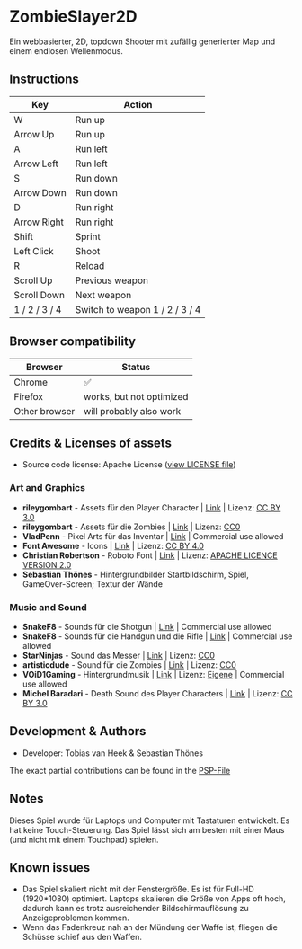 # ZombieSlayer2D

Ein webbasierter, 2D, topdown Shooter mit zufällig generierter Map und einem endlosen Wellenmodus.



## Instructions

| Key | Action |
| --- | ------ |
| W | Run up |
| Arrow Up | Run up |
| A | Run left |
| Arrow Left | Run left |
| S | Run down |
| Arrow Down | Run down |
| D | Run right |
| Arrow Right | Run right |
| Shift | Sprint |
| Left Click | Shoot |
| R | Reload |
| Scroll Up | Previous weapon |
| Scroll Down | Next weapon |
| 1 / 2 / 3 / 4 | Switch to weapon 1 / 2 / 3 / 4 |

## Browser compatibility

| Browser | Status |
| ------- | ------ |
| Chrome | ✅ |
| Firefox | works, but not optimized |
| Other browser | will probably also work |

## Credits & Licenses of assets

- Source code license: Apache License ([view LICENSE file](https://github.com/Tobamy/ZombieSlayer2D/blob/main/LICENSE))

### Art and Graphics

- **rileygombart** - Assets für den Player Character | [Link](https://opengameart.org/content/animated-top-down-survivor-player) | Lizenz: [CC BY 3.0](https://creativecommons.org/licenses/by/3.0/)
- **rileygombart** - Assets für die Zombies | [Link](https://opengameart.org/content/animated-top-down-zombie) | Lizenz: [CC0](https://creativecommons.org/publicdomain/zero/1.0/)
- **VladPenn** - Pixel Arts für das Inventar | [Link](https://vladpenn.itch.io/weapon) | Commercial use allowed
- **Font Awesome** - Icons | [Link](https://fontawesome.com) | Lizenz: [CC BY 4.0](https://creativecommons.org/licenses/by/4.0/)
- **Christian Robertson** - Roboto Font | [Link](https://fonts.google.com/specimen/Roboto) | Lizenz: [APACHE LICENCE VERSION 2.0](https://www.apache.org/licenses/LICENSE-2.0)
- **Sebastian Thönes** - Hintergrundbilder Startbildschirm, Spiel, GameOver-Screen; Textur der Wände

### Music and Sound

- **SnakeF8** - Sounds für die Shotgun | [Link](https://f8studios.itch.io/snakes-authentic-gun-sounds) | Commercial use allowed
- **SnakeF8** - Sounds für die Handgun und die Rifle | [Link](https://f8studios.itch.io/snakes-second-authentic-gun-sounds-pack) | Commercial use allowed
- **StarNinjas** - Sound das Messer | [Link](https://opengameart.org/content/20-sword-sound-effects-attacks-and-clashes) | Lizenz: [CC0](https://creativecommons.org/publicdomain/zero/1.0/)
- **artisticdude** - Sound für die Zombies | [Link](https://opengameart.org/content/zombies-sound-pack) | Lizenz: [CC0](https://creativecommons.org/publicdomain/zero/1.0/)
- **VOiD1Gaming** - Hintergrundmusik | [Link](https://void1gaming.itch.io/free-action-music-pack) | Lizenz: [Eigene](https://github.com/Tobamy/ZombieSlayer2D/blob/main/assets/Audio/Musik/FREE_Action_Music_Pack_License.pdf) | Commercial use allowed
- **Michel Baradari** - Death Sound des Player Characters | [Link](https://opengameart.org/content/11-male-human-paindeath-sounds) | Lizenz: [CC BY 3.0](https://creativecommons.org/licenses/by/3.0/)



## Development & Authors

- Developer: Tobias van Heek & Sebastian Thönes

The exact partial contributions can be found in the  [PSP-File](https://github.com/Tobamy/ZombieSlayer2D/blob/main/PSP%20V2%20mit%20Einteilung.png)

## Notes

Dieses Spiel wurde für Laptops und Computer mit Tastaturen entwickelt. Es hat keine Touch-Steuerung. Das Spiel lässt sich am besten mit einer Maus (und nicht mit einem Touchpad) spielen.

## Known issues

- Das Spiel skaliert nicht mit der Fenstergröße. Es ist für Full-HD (1920*1080) optimiert. Laptops skalieren die Größe von Apps oft hoch, dadurch kann es trotz ausreichender Bildschirmauflösung zu Anzeigeproblemen kommen.
- Wenn das Fadenkreuz nah an der Mündung der Waffe ist, fliegen die Schüsse schief aus den Waffen.




<!-- //kommende Features
//doneT Laufanimation
    //Quelle Bilder für Spritesheet: https://opengameart.org/content/animated-top-down-survivor-player
//doneT Waffe wechseln
//done Nahkampfangriff
//doneS Schießen
    //anderen Waffen Start deffinieren
    //shotgun drei Projektile pro Schuss (ggf. mit begrenzter Reichweite)
        //Schaden des einzelnen Projektils ist nur bei 50%
    //Unterschiedliche Delay zwischen den Schüssen in Abhängigkeit der Waffen
    //unterschiedliche Schussgeschwindigkeit 
        //Shotgun schnell aber nicht so weit 
        //handgun langsam
        //rifle deutlich schneller als handgun 
    //auch Reload
    //aber unendlich Munition in Reserve
//todo Berechnung Winkel verstehen (also die Mathematik dahinter)
//doneS map
    //mehrere Level
    //evtl. Level automatisch generieren (Rougelike)
    //collision Detection 
//doneT Gegner (mit Health Bar)
    //evtl. Bildquelle: https://opengameart.org/content/animated-top-down-zombie
    //hit detection mit modulo? Torben fragen
    //evtl. line of sight etablieren, damit die Gegner nur auf einen zulaufen, wenn sie einen sehen
        //wenn sie einen nicht sehen, dann random bewegen
        // wenn sie gegen eine Wand laufen, etwas andere Richtung ausprobieren, weil die sonst festhängen
//doneT Inventar
    //man sieht in einer Anzeige unten konstant alle Waffen und kann mit dem Mausrad durchscrollen
        //Quelle Waffensymbole: https://vladpenn.itch.io/weapon
    //oder mit den Zahlen durch die Waffen wechseln
//doneT Health Bar (bspw. oben links)
    //mit Logik, Spieler soll Schaden bekommen können
//todo Audio
    // Quellen Sounds:
        //Schusswaffen:
            //https://f8studios.itch.io/snakes-authentic-gun-sounds
            //https://f8studios.itch.io/snakes-second-authentic-gun-sounds-pack
        //Messer:
            //https://opengameart.org/content/20-sword-sound-effects-attacks-and-clashes (CC0)
        //Zombie:
            //https://opengameart.org/content/zombies-sound-pack (CC0)
    //Quelle Musik:
        //https://void1gaming.itch.io/free-action-music-pack
//todo Einstellungsmöglichkeiten
    //Musik switch
    //Soundeffekte switch
        //Quelle Icons: https://cdnjs.cloudflare.com/ajax/libs/font-awesome/5.15.4/css/all.min.css
            //Lizenz: CC BY 4.0
                //Font Awesome
            //Links für weitere Infos:
                //Versionen: https://fontawesome.com/versions
                //Tutorial: https://www.w3schools.com/icons/fontawesome_icons_intro.asp
    //evtl. Schwierigkeitsgrad
    //in den Cookies speichern
//todoS irgendwann Startbildschirm
//done Highscore
    //Punktesystem, bspw. ein Zombie gibt 10 Punkte
    // sollen wir ganz einfach in Cookies abspeicher können -> Name sollte nicht highsocre sein, sondern auf das Speil bezogen
    // Cookies sollen wohl nur eine Zeile Code sein in JS 
//Wellen (werden immer schwerer)
    //mit den Wellen skalierende Gegner (werden immer stärker und schneller)
    //Waffen freischalten nach 10 bzw. 20 Wellen
        //erst rifle, dann shotgun
    //nur 6 Gegner gleichzeitig
    //alle drei Wellen entweder MaxHealth oder Damage oder Geschwindigkeit der Zombies um x% erhöhen
        //aber versetzt
    //alle zwei Wellen ein Zombie mehr
//ausdauerleiste zum Sprinten
    //kleine gelbe oder orangene Leiste unter der Health Bar
//todo falls noch Zeit da ist:
    //Waffe genau auf die Maus ausrichten (abhängig von der Entfernung der Maus zum Player)
    //Größe automatisch an die Fenstergröße anpassen
    //Nachladen mit Spritesheets animieren
//todo Credits (u.a. Bilder vom Player) als eigener Button
//death Sounds evtl. Quelle: https://opengameart.org/content/11-male-human-paindeath-sounds -->